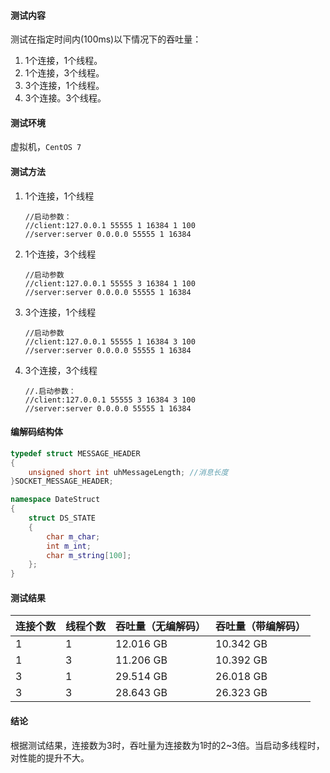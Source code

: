 #### 测试内容

测试在指定时间内(100ms)以下情况下的吞吐量：

1. 1个连接，1个线程。
2. 1个连接，3个线程。
3. 3个连接，1个线程。
4. 3个连接。3个线程。

#### 测试环境

虚拟机，`CentOS 7`

#### 测试方法

1. 1个连接，1个线程

   ```
   //启动参数：
   //client:127.0.0.1 55555 1 16384 1 100
   //server:server 0.0.0.0 55555 1 16384
   ```
   
2. 1个连接，3个线程

   ```
   //启动参数
   //client:127.0.0.1 55555 3 16384 1 100
   //server:server 0.0.0.0 55555 1 16384
   ```

1. 3个连接，1个线程

   ```
   //启动参数
   //client:127.0.0.1 55555 1 16384 3 100
   //server:server 0.0.0.0 55555 1 16384
   ```

2. 3个连接，3个线程

   ```
   //.启动参数：
   //client:127.0.0.1 55555 3 16384 3 100
   //server:server 0.0.0.0 55555 1 16384
   ```


#### 编解码结构体

```c++
typedef struct MESSAGE_HEADER
{
    unsigned short int uhMessageLength; //消息长度
}SOCKET_MESSAGE_HEADER;

namespace DateStruct
{
    struct DS_STATE
    {
        char m_char;
        int m_int;
        char m_string[100];
    };
}
```

#### 测试结果

| 连接个数 | 线程个数 | 吞吐量（无编解码） | 吞吐量（带编解码） |
| -------- | -------- | ------------------ | ------------------ |
| 1        | 1        | 12.016 GB          | 10.342 GB          |
| 1        | 3        | 11.206 GB          | 10.392 GB          |
| 3        | 1        | 29.514 GB          | 26.018 GB          |
| 3        | 3        | 28.643 GB          | 26.323 GB          |

#### 结论

根据测试结果，连接数为3时，吞吐量为连接数为1时的2~3倍。当启动多线程时，对性能的提升不大。

